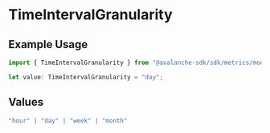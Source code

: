 # TimeIntervalGranularity

## Example Usage

```typescript
import { TimeIntervalGranularity } from "@avalanche-sdk/sdk/metrics/models/components";

let value: TimeIntervalGranularity = "day";
```

## Values

```typescript
"hour" | "day" | "week" | "month"
```